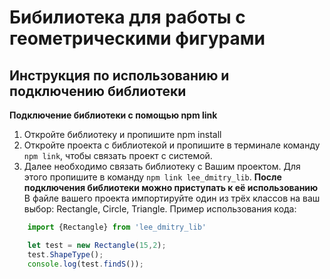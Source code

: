 # Бибилиотека для работы с геометрическими фигурами
## Инструкция по использованию и подключению библиотеки 
**Подключение библиотеки с помощью npm link**

1. Откройте библиотеку и пропишите npm install 
2. Откройте проекта с библиотекой и пропишите в терминале команду ```npm link```, чтобы связать проект с системой.
3. Далее необходимо связать библиотеку с Вашим проектом. Для этого пропишите в команду ```npm link lee_dmitry_lib```. 
**После подключения библиотеки можно приступать к её использованию**
В файле вашего проекта импортируйте один из трёх классов на ваш выбор: Rectangle, Circle, Triangle.
Пример использования кода:

```JavaScript
    import {Rectangle} from 'lee_dmitry_lib'

    let test = new Rectangle(15,2);
    test.ShapeType();
    console.log(test.findS());
```

